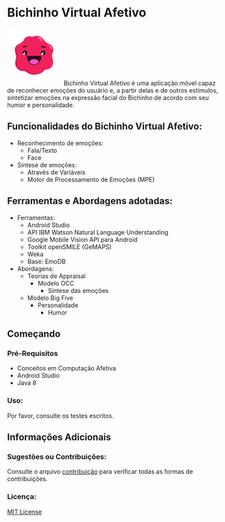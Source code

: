 # Bichinho Virtual Afetivo 
![alt text](https://github.com/suelensilva/Projeto_IA369/blob/master/BichinhoVirtual/screenshots/bichinho.png "Bichinho")
Bichinho Virtual Afetivo é uma aplicação móvel capaz de reconhecer emoções do usuário e, a partir delas e de outros estímulos, sintetizar emoções na expressão facial do Bichinho de acordo com seu humor e personalidade.

## Funcionalidades do Bichinho Virtual Afetivo:
   * Reconhecimento de emoções:
       * Fala/Texto    
       * Face
   * Síntese de emoções: 
       * Através de Variáveis
       * Motor de Processamento de Emoções (MPE)

## Ferramentas e Abordagens adotadas:
  * Ferramentas:
     * Android Studio
     * API IBM Watson Natural Language Understanding
     * Google Mobile Vision API para Android     
     * Toolkit openSMILE (GeMAPS)
     * Weka
     * Base: EmoDB
  * Abordagens:
     * Teorias de Appraisal
         * Modelo OCC
             * Síntese das emoções
     * Modelo Big Five
         * Personalidade
             * Humor

## Começando
### Pré-Requisitos
   * Conceitos em Computação Afetiva
   * Android Studio    
   * Java 8           
### Uso:
Por favor, consulte os testes escritos.
## Informações Adicionais
### Sugestões ou Contribuições:
Consulte o arquivo [contribuição](https://github.com/suelensilva/Projeto_IA369/blob/master/contribuicao.md) para verificar todas as formas de contribuições.
### Licença:
[MIT License](https://github.com/suelensilva/Projeto_IA369/blob/master/License.md) 

